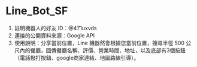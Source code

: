 # Line_Bot_SF

1. 註明機器⼈的好友 ID：@471uxvds
2. 連接的公開資料來源：Google API
3. 使⽤說明：分享當前位置，Line 機器然會根據您當前位置，搜尋半徑 500 公尺內的餐廳，回傳餐廳名稱、評價、營業時間、地址，以及底部有3個按鈕（電話撥打按鈕、google商家連結、地圖路線引導）。
